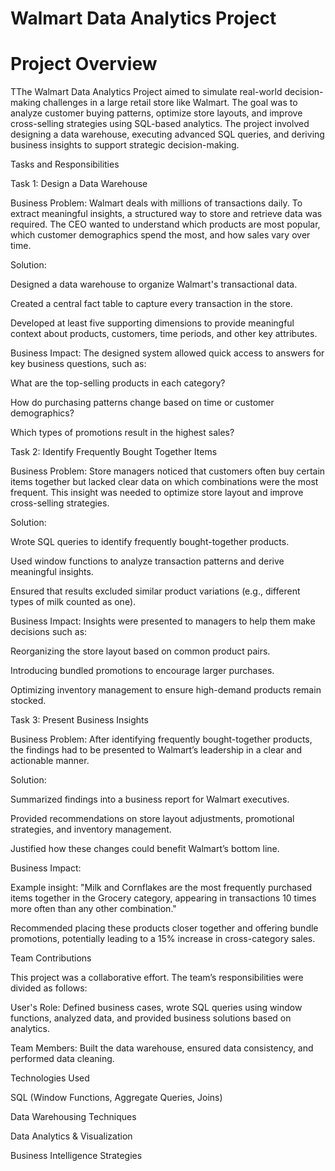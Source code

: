 # Walmart Data Analytics Project

# Project Overview

TThe Walmart Data Analytics Project aimed to simulate real-world decision-making challenges in a large retail store like Walmart. The goal was to analyze customer buying patterns, optimize store layouts, and improve cross-selling strategies using SQL-based analytics. The project involved designing a data warehouse, executing advanced SQL queries, and deriving business insights to support strategic decision-making.


Tasks and Responsibilities

Task 1: Design a Data Warehouse

Business Problem:
Walmart deals with millions of transactions daily. To extract meaningful insights, a structured way to store and retrieve data was required. The CEO wanted to understand which products are most popular, which customer demographics spend the most, and how sales vary over time.

Solution:

Designed a data warehouse to organize Walmart's transactional data.

Created a central fact table to capture every transaction in the store.

Developed at least five supporting dimensions to provide meaningful context about products, customers, time periods, and other key attributes.

Business Impact:
The designed system allowed quick access to answers for key business questions, such as:

What are the top-selling products in each category?

How do purchasing patterns change based on time or customer demographics?

Which types of promotions result in the highest sales?

Task 2: Identify Frequently Bought Together Items

Business Problem:
Store managers noticed that customers often buy certain items together but lacked clear data on which combinations were the most frequent. This insight was needed to optimize store layout and improve cross-selling strategies.

Solution:

Wrote SQL queries to identify frequently bought-together products.

Used window functions to analyze transaction patterns and derive meaningful insights.

Ensured that results excluded similar product variations (e.g., different types of milk counted as one).

Business Impact:
Insights were presented to managers to help them make decisions such as:

Reorganizing the store layout based on common product pairs.

Introducing bundled promotions to encourage larger purchases.

Optimizing inventory management to ensure high-demand products remain stocked.

Task 3: Present Business Insights

Business Problem:
After identifying frequently bought-together products, the findings had to be presented to Walmart’s leadership in a clear and actionable manner.

Solution:

Summarized findings into a business report for Walmart executives.

Provided recommendations on store layout adjustments, promotional strategies, and inventory management.

Justified how these changes could benefit Walmart’s bottom line.

Business Impact:

Example insight: "Milk and Cornflakes are the most frequently purchased items together in the Grocery category, appearing in transactions 10 times more often than any other combination."

Recommended placing these products closer together and offering bundle promotions, potentially leading to a 15% increase in cross-category sales.

Team Contributions

This project was a collaborative effort. The team’s responsibilities were divided as follows:

User's Role: Defined business cases, wrote SQL queries using window functions, analyzed data, and provided business solutions based on analytics.

Team Members: Built the data warehouse, ensured data consistency, and performed data cleaning.

Technologies Used

SQL (Window Functions, Aggregate Queries, Joins)

Data Warehousing Techniques

Data Analytics & Visualization

Business Intelligence Strategies
